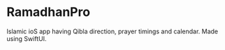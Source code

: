 # RamadhanPro
Islamic ioS app having Qibla direction, prayer timings and calendar. Made using SwiftUI.

